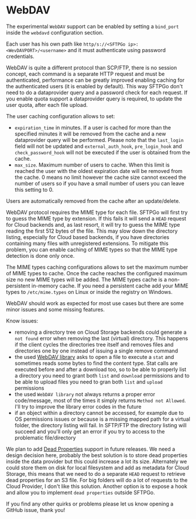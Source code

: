 # WebDAV

The experimental `WebDAV` support can be enabled by setting a `bind_port` inside the `webdavd` configuration section.

Each user has his own path like `http/s://<SFTPGo ip>:<WevDAVPORT>/<username>` and it must authenticate using password credentials.

WebDAV is quite a different protocol than SCP/FTP, there is no session concept, each command is a separate HTTP request and must be authenticated, performance can be greatly improved enabling caching for the authenticated users (it is enabled by default). This way SFTPGo don't need to do a dataprovider query and a password check for each request.
If you enable quota support a dataprovider query is required, to update the user quota, after each file upload.

The user caching configuration allows to set:

- `expiration_time` in minutes. If a user is cached for more than the specified minutes it will be removed from the cache and a new dataprovider query will be performed. Please note that the `last_login` field will not be updated and `external_auth_hook`, `pre_login_hook` and `check_password_hook` will not be executed if the user is obtained from the cache.
- `max_size`. Maximum number of users to cache. When this limit is reached the user with the oldest expiration date will be removed from the cache. 0 means no limit however the cache size cannot exceed the number of users so if you have a small number of users you can leave this setting to 0.

Users are automatically removed from the cache after an update/delete.

WebDAV protocol requires the MIME type for each file. SFTPGo will first try to guess the MIME type by extension. If this fails it will send a `HEAD` request for Cloud backends and, as last resort, it will try to guess the MIME type reading the first 512 bytes of the file. This may slow down the directory listing, especially for Cloud based backends, if you have directories containing many files with unregistered extensions. To mitigate this problem, you can enable caching of MIME types so that the MIME type detection is done only once.

The MIME types caching configurations allows to set the maximum number of MIME types to cache. Once the cache reaches the configured maximum size no new MIME types will be added. The MIME types cache  is a non-persistent in-memory cache. If you need a persistent cache add your MIME types to `/etc/mime.types` on Linux or inside the registry on Windows.

WebDAV should work as expected for most use cases but there are some minor issues and some missing features.

Know issues:

- removing a directory tree on Cloud Storage backends could generate a `not found` error when removing the last (virtual) directory. This happens if the client cycles the directories tree itself and removes files and directories one by one instead of issuing a single remove command
- the used [WebDAV library](https://pkg.go.dev/golang.org/x/net/webdav?tab=doc) asks to open a file to execute a `stat` and sometimes reads some bytes to find the content type. Stat calls are executed before and after a download too, so to be able to properly list a directory you need to grant both `list` and `download` permissions and to be able to upload files you need to gran both `list` and `upload` permissions
- the used `WebDAV library` not always returns a proper error code/message, most of the times it simply returns `Method not Allowed`. I'll try to improve the library error codes in the future
- if an object within a directory cannot be accessed, for example due to OS permissions issues or because is a missing mapped path for a virtual folder, the directory listing will fail. In SFTP/FTP the directory listing will succeed and you'll only get an error if you try to access to the problematic file/directory

We plan to add [Dead Properties](https://tools.ietf.org/html/rfc4918#section-3) support in future releases. We need a design decision here, probably the best solution is to store dead properties inside the data provider but this could increase a lot its size. Alternately we could store them on disk for local filesystem and add as metadata for Cloud Storage, this means that we need to do a separate `HEAD` request to retrieve dead properties for an S3 file. For big folders will do a lot of requests to the Cloud Provider, I don't like this solution. Another option is to expose a hook and allow you to implement `dead properties` outside SFTPGo.

If you find any other quirks or problems please let us know opening a GitHub issue, thank you!
